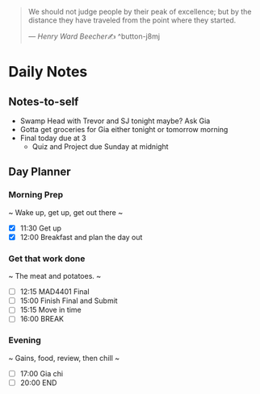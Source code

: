 > We should not judge people by their peak of excellence; but by the distance they have traveled from the point where they started.
>
> &mdash; <cite>Henry Ward Beecher</cite>✍️
^button-j8mj

# Daily Notes
## Notes-to-self
- Swamp Head with Trevor and SJ tonight maybe? Ask Gia
- Gotta get groceries for Gia either tonight or tomorrow morning
- Final today due at 3
	- Quiz and Project due Sunday at midnight

## Day Planner
### Morning Prep
~
Wake up, get up, get out there
~
- [x] 11:30 Get up
- [x] 12:00 Breakfast and plan the day out

### Get that work done
~
The meat and potatoes.
~
- [ ] 12:15 MAD4401 Final
- [ ] 15:00 Finish Final and Submit
- [ ] 15:15 Move in time
- [ ] 16:00 BREAK

### Evening
~
Gains, food, review, then chill
~
- [ ] 17:00 Gia chi
- [ ] 20:00 END